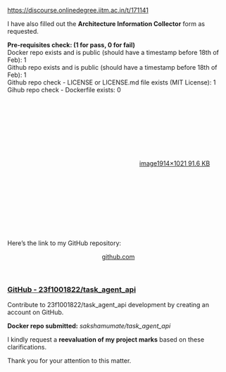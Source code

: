 https://discourse.onlinedegree.iitm.ac.in/t/171141

I have also filled out the <strong>Architecture Information Collector</strong> form as requested.</p>
<p><strong>Pre-requisites check: (1 for pass, 0 for fail)</strong><br/>
Docker repo exists and is public (should have a timestamp before 18th of Feb): 1<br/>
Github repo exists and is public (should have a timestamp before 18th of Feb): 1<br/>
Github repo check - LICENSE or LICENSE.md file exists (MIT License): 1<br/>
Gihub repo check - Dockerfile exists: 0<br/>
<div class="lightbox-wrapper"><a class="lightbox" data-download-href="/uploads/short-url/xwamdoQkYPFDWm0tz2ZcixQ6iXJ.png?dl=1" href="https://europe1.discourse-cdn.com/flex013/uploads/iitm/original/3X/e/a/eaea99d88c244f6d9e7407183e4d96e2e1c35d2f.png" rel="noopener nofollow ugc" title="image"><div class="meta"><svg aria-hidden="true" class="fa d-icon d-icon-far-image svg-icon"><use href="#far-image"></use></svg><span class="filename">image</span><span class="informations">1914×1021 91.6 KB</span><svg aria-hidden="true" class="fa d-icon d-icon-discourse-expand svg-icon"><use href="#discourse-expand"></use></svg></div></a></div></p>
<p>Here’s the link to my GitHub repository:</p><aside class="onebox githubrepo" data-onebox-src="https://github.com/23f1001822/Task_agent_api">
<header class="source">
<a href="https://github.com/23f1001822/Task_agent_api" rel="noopener nofollow ugc" target="_blank">github.com</a>
</header>
<article class="onebox-body">
<div class="github-row" data-github-private-repo="false">

<h3><a href="https://github.com/23f1001822/Task_agent_api" rel="noopener nofollow ugc" target="_blank">GitHub - 23f1001822/task_agent_api</a></h3>
<p><span class="github-repo-description">Contribute to 23f1001822/task_agent_api development by creating an account on GitHub.</span></p>
</div>
</article>
<div class="onebox-metadata">
</div>
<div style="clear: both"></div>
</aside>
<p><strong>Docker repo submitted:</strong> <em>sakshamumate/task_agent_api</em></p>
<p>I kindly request a <strong>reevaluation of my project marks</strong> based on these clarifications.</p>
<p>Thank you for your attention to this matter.